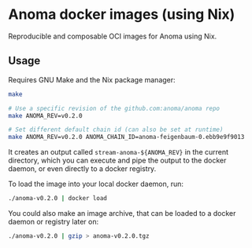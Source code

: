 # Anoma docker images (using Nix)

Reproducible and composable OCI images for Anoma using Nix.

## Usage

Requires GNU Make and the Nix package manager:

```bash
make

# Use a specific revision of the github.com:anoma/anoma repo
make ANOMA_REV=v0.2.0

# Set different default chain id (can also be set at runtime)
make ANOMA_REV=v0.2.0 ANOMA_CHAIN_ID=anoma-feigenbaum-0.ebb9e9f9013
```

It creates an output called `stream-anoma-${ANOMA_REV}` in the current directory,
which you can execute and pipe the output to the docker daemon, or even directly
to a docker registry.

To load the image into your local docker daemon, run:

```bash
./anoma-v0.2.0 | docker load
```

You could also make an image archive, that can be loaded to a docker daemon or
registry later on:

```bash
./anoma-v0.2.0 | gzip > anoma-v0.2.0.tgz
```
